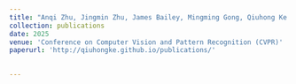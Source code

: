 ```yaml
---
title: "Anqi Zhu, Jingmin Zhu, James Bailey, Mingming Gong, Qiuhong Ke. (2025). Semantic-guided Cross-Model Prompt Learning for Skeleton-based Zero-shot Action Recognition. Conference on Computer Vision and Pattern Recognition (CVPR)"
collection: publications
date: 2025
venue: 'Conference on Computer Vision and Pattern Recognition (CVPR)'
paperurl: 'http://qiuhongke.github.io/publications/' 
 

---
```

